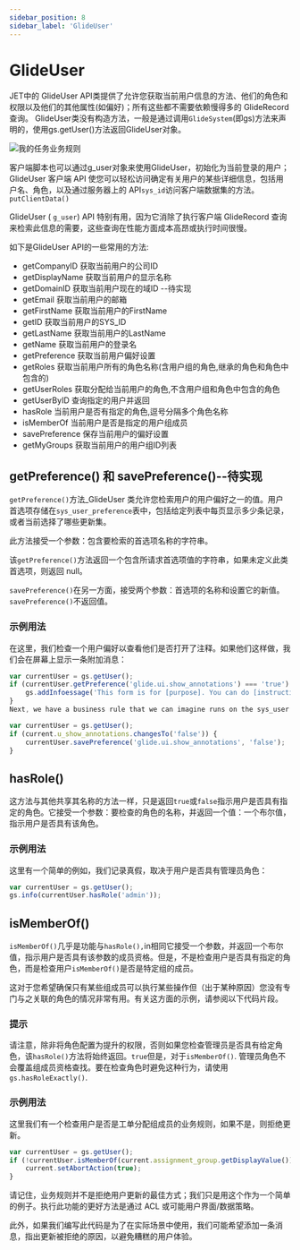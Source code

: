 ```yaml
---
sidebar_position: 8
sidebar_label: 'GlideUser'
---
```


# GlideUser

JET中的 GlideUser API类提供了允许您获取当前用户信息的方法、他们的角色和权限以及他们的其他属性(如偏好)；所有这些都不需要依赖慢得多的 GlideRecord查询。
GlideUser类没有构造方法，一般是通过调用`GlideSystem`(即gs)方法来声明的，使用gs.getUser()方法返回GlideUser对象。

![我的任务业务规则](/img/business-rules/mine-tasks.png)

客户端脚本也可以通过g_user对象来使用GlideUser，初始化为当前登录的用户；GlideUser 客户端 API 使您可以轻松访问确定有关用户的某些详细信息，包括用户名、角色，以及通过服务器上的 API`sys_id`访问客户端数据集的方法。`putClientData()`

GlideUser ( `g_user`) API 特别有用，因为它消除了执行客户端 GlideRecord 查询来检索此信息的需要，这些查询在性能方面成本高昂或执行时间很慢。



如下是GlideUser API的一些常用的方法:

- getCompanyID	获取当前用户的公司ID
- getDisplayName	获取当前用户的显示名称
- getDomainID	获取当前用户现在的域ID   --待实现
- getEmail	获取当前用户的邮箱
- getFirstName	获取当前用户的FirstName
- getID	获取当前用户的SYS_ID
- getLastName	获取当前用户的LastName
- getName	获取当前用户的登录名
- getPreference	获取当前用户偏好设置
- getRoles	获取当前用户所有的角色名称(含用户组的角色,继承的角色和角色中包含的)
- getUserRoles	获取分配给当前用户的角色,不含用户组和角色中包含的角色
- getUserByID	查询指定的用户并返回
- hasRole	当前用户是否有指定的角色,逗号分隔多个角色名称
- isMemberOf	当前用户是否是指定的用户组成员
- savePreference	保存当前用户的偏好设置
- getMyGroups	获取当前用户的用户组ID列表



## getPreference() 和 savePreference()--待实现

`getPreference()`方法_GlideUser 类允许您检索用户的用户偏好之一的值。用户首选项存储在`sys_user_preference`表中，包括给定列表中每页显示多少条记录，或者当前选择了哪些更新集。

此方法接受一个参数：包含要检索的首选项名称的字符串。

该`getPreference()`方法返回一个包含所请求首选项值的字符串，如果未定义此类首选项，则返回 null。

`savePreference()`在另一方面，接受两个参数：首选项的名称和设置它的新值。`savePreference()`不返回值。

### 示例用法

在这里，我们检查一个用户偏好以查看他们是否打开了注释。如果他们这样做，我们会在屏幕上显示一条附加消息：

```javascript
var currentUser = gs.getUser(); 
if (currentUser.getPreference('glide.ui.show_annotations') === 'true') { 
    gs.addInfoessage('This form is for [purpose]. You can do [instructions].'); 
} 
Next, we have a business rule that we can imagine runs on the sys_user table, and checks a custom field, u_show_annotations. When this field is toggled off, this business rule sets the user's preference the same way:

var currentUser = gs.getUser(); 
if (current.u_show_annotations.changesTo('false')) { 
    currentUser.savePreference('glide.ui.show_annotations', 'false'); 
} 
```



## hasRole()

这方法与其他共享其名称的方法一样，只是返回`true`或`false`指示用户是否具有指定的角色。它接受一个参数：要检查的角色的名称，并返回一个值：一个布尔值，指示用户是否具有该角色。

### 示例用法

这里有一个简单的例如，我们记录真假，取决于用户是否具有管理员角色：

```javascript
var currentUser = gs.getUser();
gs.info(currentUser.hasRole('admin')); 
```



## isMemberOf()

`isMemberOf()`几乎是功能与`hasRole(),`in相同它接受一个参数，并返回一个布尔值，指示用户是否具有该参数的成员资格。但是，不是检查用户是否具有指定的角色，而是检查用户`isMemberOf()`是否是特定组的成员。

这对于您希望确保只有某些组成员可以执行某些操作但（出于某种原因）您没有专门与之关联的角色的情况非常有用。有关这方面的示例，请参阅以下代码片段。

### 提示

请注意，除非将角色配置为提升的权限，否则如果您检查管理员是否具有给定角色，该`hasRole()`方法将始终返回。`true`但是，对于`isMemberOf()`. 管理员角色不会覆盖组成员资格查找。要在检查角色时避免这种行为，请使用`gs.hasRoleExactly()`.

### 示例用法

这里我们有一个检查用户是否是工单分配组成员的业务规则，如果不是，则拒绝更新。

```javascript
var currentUser = gs.getUser(); 
if (!currentUser.isMemberOf(current.assignment_group.getDisplayValue()) {
    current.setAbortAction(true);
}
```

请记住，业务规则并不是拒绝用户更新的最佳方式；我们只是用这个作为一个简单的例子。执行此功能的更好方法是通过 ACL 或可能用户界面/数据策略。

此外，如果我们编写此代码是为了在实际场景中使用，我们可能希望添加一条消息，指出更新被拒绝的原因，以避免糟糕的用户体验。